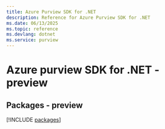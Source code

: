 ```yaml
---
title: Azure Purview SDK for .NET
description: Reference for Azure Purview SDK for .NET
ms.date: 06/13/2025
ms.topic: reference
ms.devlang: dotnet
ms.service: purview
---
```

# Azure purview SDK for .NET - preview
## Packages - preview
[!INCLUDE [packages](purview-index.md)]